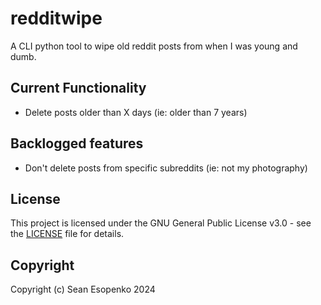 # redditwipe

A CLI python tool to wipe old reddit posts from when I was young and dumb.

## Current Functionality

* Delete posts older than X days (ie: older than 7 years)

## Backlogged features

* Don't delete posts from specific subreddits (ie: not my photography)

## License

This project is licensed under the GNU General Public License v3.0 - see the [LICENSE](LICENSE) file for details.

## Copyright

Copyright (c) Sean Esopenko 2024
